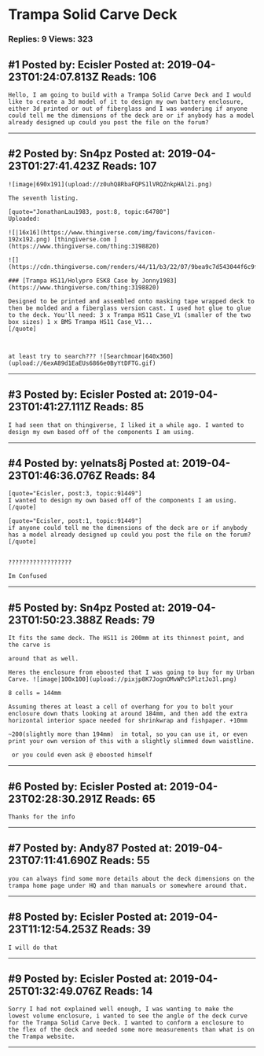 # Trampa Solid Carve Deck

### Replies: 9 Views: 323

## \#1 Posted by: Ecisler Posted at: 2019-04-23T01:24:07.813Z Reads: 106

```
Hello, I am going to build with a Trampa Solid Carve Deck and I would like to create a 3d model of it to design my own battery enclosure, either 3d printed or out of fiberglass and I was wondering if anyone could tell me the dimensions of the deck are or if anybody has a model already designed up could you post the file on the forum?
```

---
## \#2 Posted by: Sn4pz Posted at: 2019-04-23T01:27:41.423Z Reads: 107

```
![image|690x191](upload://z0uhQ8RbaFQPS1lVRQZnkpHAl2i.png) 

The seventh listing. 

[quote="JonathanLau1983, post:8, topic:64780"]
Uploaded:

![|16x16](https://www.thingiverse.com/img/favicons/favicon-192x192.png) [thingiverse.com ](https://www.thingiverse.com/thing:3198820)

![](https://cdn.thingiverse.com/renders/44/11/b3/22/07/9bea9c7d543044f6c9fb52da45f81fa8_preview_featured.jpg)

### [Trampa HS11/Holypro ESK8 Case by Jonny1983](https://www.thingiverse.com/thing:3198820)

Designed to be printed and assembled onto masking tape wrapped deck to then be molded and a fiberglass version cast. I used hot glue to glue to the deck. You'll need: 3 x Trampa HS11 Case_V1 (smaller of the two box sizes) 1 x BMS Trampa HS11 Case_V1...
[/quote]



at least try to search??? ![Searchmoar|640x360](upload://6exA89d1EaEUs6866e0ByYtDFTG.gif)
```

---
## \#3 Posted by: Ecisler Posted at: 2019-04-23T01:41:27.111Z Reads: 85

```
I had seen that on thingiverse, I liked it a while ago. I wanted to design my own based off of the components I am using.
```

---
## \#4 Posted by: yelnats8j Posted at: 2019-04-23T01:46:36.076Z Reads: 84

```
[quote="Ecisler, post:3, topic:91449"]
I wanted to design my own based off of the components I am using.
[/quote]

[quote="Ecisler, post:1, topic:91449"]
if anyone could tell me the dimensions of the deck are or if anybody has a model already designed up could you post the file on the forum?
[/quote]


??????????????????

Im Confused
```

---
## \#5 Posted by: Sn4pz Posted at: 2019-04-23T01:50:23.388Z Reads: 79

```
It fits the same deck. The HS11 is 200mm at its thinnest point, and the carve is

around that as well. 

Heres the enclosure from eboosted that I was going to buy for my Urban Carve. ![image|100x100](upload://pixjp8K7JognOMvWPc5PlztJo3l.png) 

8 cells = 144mm

Assuming theres at least a cell of overhang for you to bolt your enclosure down thats looking at around 184mm, and then add the extra horizontal interior space needed for shrinkwrap and fishpaper. +10mm

~200(slightly more than 194mm)  in total, so you can use it, or even print your own version of this with a slightly slimmed down waistline. 

 or you could even ask @ eboosted himself
```

---
## \#6 Posted by: Ecisler Posted at: 2019-04-23T02:28:30.291Z Reads: 65

```
Thanks for the info
```

---
## \#7 Posted by: Andy87 Posted at: 2019-04-23T07:11:41.690Z Reads: 55

```
you can always find some more details about the deck dimensions on the trampa home page under HQ and than manuals or somewhere around that.
```

---
## \#8 Posted by: Ecisler Posted at: 2019-04-23T11:12:54.253Z Reads: 39

```
I will do that
```

---
## \#9 Posted by: Ecisler Posted at: 2019-04-25T01:32:49.076Z Reads: 14

```
Sorry I had not explained well enough, I was wanting to make the lowest volume enclosure, i wanted to see the angle of the deck curve for the Trampa Solid Carve Deck. I wanted to conform a enclosure to the flex of the deck and needed some more measurements than what is on the Trampa website.
```

---
